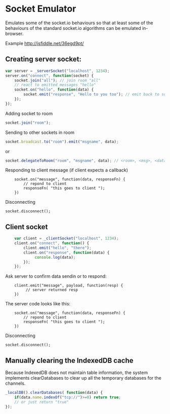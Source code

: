 # Socket Emulator

Emulates some of the socket.io behaviours so that at least some of the behaviours of the standard socket.io algorithms can be emulated in-browser.

Example http://jsfiddle.net/36egd9pt/


## Creating server socket:

```javascript
var server = _serverSocket("localhost", 1234);  
server.on("connect", function(socket) {
    socket.join("all"); // join room "all"
    // react to emitted messages "hello"
    socket.on("hello", function(data) {
        socket.emit("response", "Hello to you too"); // emit back to socket
    });
});
```

Adding socket to room

```javascript
socket.join("room");
```

Sending to other sockets in room

```javascript
socket.broadcast.to("room").emit("msgname", data);
```

or
```javascript
socket.delegateToRoom("room", "msgname", data); // <room>, <msg>, <data>
```

Responding to client message (if client expects a callback)

```
    socket.on("message", function(data, responseFn) {
        // repond to client
        responseFn( "this goes to client ");
    })
```

Disconnecting

```
socket.disconnect();
```

## Client socket
```javascript
    var client = _clientSocket("localhost", 1234);  
    client.on("connect", function() {
        client.emit("hello", "there");
        client.on("response", function(data) {
             console.log(data);
        });
    });
```

Ask server to confirm data sendin or to respond: 

```
    client.emit("message", payload, function(resp) {
         // server returned resp
    })
```

The server code looks like this:

```
    socket.on("message", function(data, responseFn) {
        // repond to client
        responseFn( "this goes to client ");
    })
```

Disconnecting

```
socket.disconnect();
```

## Manually clearing the IndexedDB cache

Because IndexedDB does not maintain table information, the system implements clearDatabases to
clear up all the temporary databases for the channels.

```javascript
_localDB().clearDatabases( function(data) {
    if(data.name.indexOf("tcp://")>=0) return true;
    // or just return "true"
});
```







